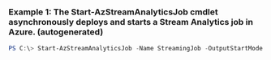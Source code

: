 ### Example 1: The Start-AzStreamAnalyticsJob cmdlet asynchronously deploys and starts a Stream Analytics job in Azure. (autogenerated)
```powershell
PS C:\> Start-AzStreamAnalyticsJob -Name StreamingJob -OutputStartMode CustomTime -ResourceGroupName StreamAnalytics-Default-West-US
```

